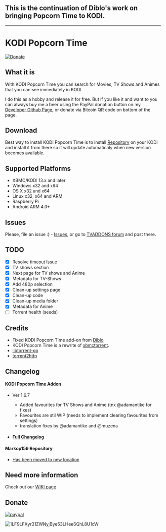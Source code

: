 ## This is the continuation of Diblo's work on bringing Popcorn Time to KODI.

<hr>

# KODI Popcorn Time #

[![Donate](https://img.shields.io/badge/Donate-Paypal-green.svg)](https://www.paypal.com/cgi-bin/webscr?cmd=_s-xclick&hosted_button_id=83UA43TPBRHLL)

## What it is ##
With KODI Popcorn Time you can search for Movies, TV Shows and Animes that you can see immediately in KODI.

I do this as a hobby and release it for free. But if you like it and want to you can always buy me a beer using the PayPal donation button on my [Developer Github Page](https://markop159.github.io), or donate via Bitcoin QR code on bottom of the page.

## Download ##
Best way to install KODI Popcorn Time is to install [Repository](https://github.com/markop159/Markop159-repository/blob/master/Releases/plugin.video.kodipopcorntime.repository/plugin.video.kodipopcorntime.repository-1.1.0.zip?raw=true) on your KODI and install it from there so it will update automaticaly when new version becomes available.

## Supported Platforms ##
* XBMC/KODI 13.x and later
* Windows x32 and x64
* OS X x32 and x64
* Linux x32, x64 and ARM
* Raspberry Pi
* Android ARM 4.0+

## Issues ##
Please, file an issue :) - [Issues](https://github.com/markop159/KODI-Popcorn-Time/issues), or go to [TVADDONS forum](https://forums.tvaddons.ag/addon-releases/47568-kodi-popcorn-time.html) and post there.

## TODO ##
  - [x] Resolve timeout Issue
  - [x] TV shows section
  - [x] Next page for TV shows and Anime
  - [x] Metadata for TV-Shows
  - [x] Add 480p selection
  - [x] Clean-up settings page
  - [x] Clean-up code
  - [x] Clean-up media folder
  - [x] Metadata for Anime
  - [ ] Torrent health (seeds)

## Credits ##
* Fixed KODI Popcorn Time add-on from [Diblo](https://github.com/Diblo/KODI-Popcorn-Time)
* KODI Popcorn Time is a rewrite of [xbmctorrent](http://github.com/steeve/xbmctorrent).
* [libtorrent-go](http://github.com/steeve/libtorrent-go)
* [torrent2http](http://github.com/steeve/torrent2http)

## Changelog ##

#### KODI Popcorn Time Addon ####

* Ver 1.6.7
  - Added favourites for TV Shows and Anime (tnx @adamantike for fixes)
  - Favourites are stil WIP (needs to implement clearing favourites from settings)
  - translation fixes by @adamantike and @muzena

* #### [Full Changelog](https://github.com/markop159/KODI-Popcorn-Time/wiki/Changelog) ####

#### Markop159 Repository ####

  - [Has been moved to new location](https://github.com/markop159/Markop159-repository)

## Need more information ##
Check out our [WIKI page](https://github.com/markop159/KODI-Popcorn-Time/wiki)

## Donate ##
[![paypal](https://www.paypalobjects.com/en_US/i/btn/btn_donateCC_LG.gif)](https://www.paypal.com/cgi-bin/webscr?cmd=_s-xclick&hosted_button_id=83UA43TPBRHLL)

![1LF9LFXyr31ZWNyjBye53LHee6QhL8U1cW](http://i.imgur.com/501JXzC.png)
